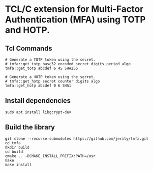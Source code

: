 # TCL/C extension for Multi-Factor Authentication (MFA) using TOTP and HOTP.

## Tcl Commands
```
# Generate a TOTP token using the secret.
# tmfa::get_totp base32_encoded_secret digits period algo 
tmfa::get_totp abcdef 6 45 SHA256

# Generate a HOTP token using the secret.
# tmfa::get_hotp secret counter digits algo
tmfa::get_hotp abcdef 0 6 SHA1
```

## Install dependencies
```
sudo apt install libgcrypt-dev
```

## Build the library 
```
git clone --recurse-submodules https://github.com/jerily/tmfa.git
cd tmfa
mkdir build
cd build
cmake .. -DCMAKE_INSTALL_PREFIX:PATH=/usr
make
make install
```